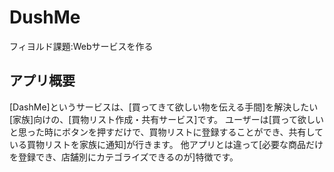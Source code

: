 # DushMe
フィヨルド課題:Webサービスを作る

## アプリ概要
[DashMe]というサービスは、[買ってきて欲しい物を伝える手間]を解決したい[家族]向けの、[買物リスト作成・共有サービス]です。
ユーザーは[買って欲しいと思った時にボタンを押すだけで、買物リストに登録することができ、共有している買物リストを家族に通知]が行きます。
他アプリとは違って[必要な商品だけを登録でき、店舗別にカテゴライズできるのが]特徴です。
